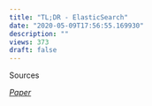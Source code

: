 ```yaml
---
title: "TL;DR - ElasticSearch"
date: "2020-05-09T17:56:55.169930"
description: ""
views: 373
draft: false
---
```

Sources

[*Paper*](https://www.ijraset.com/fileserve.php?FID=11409)
